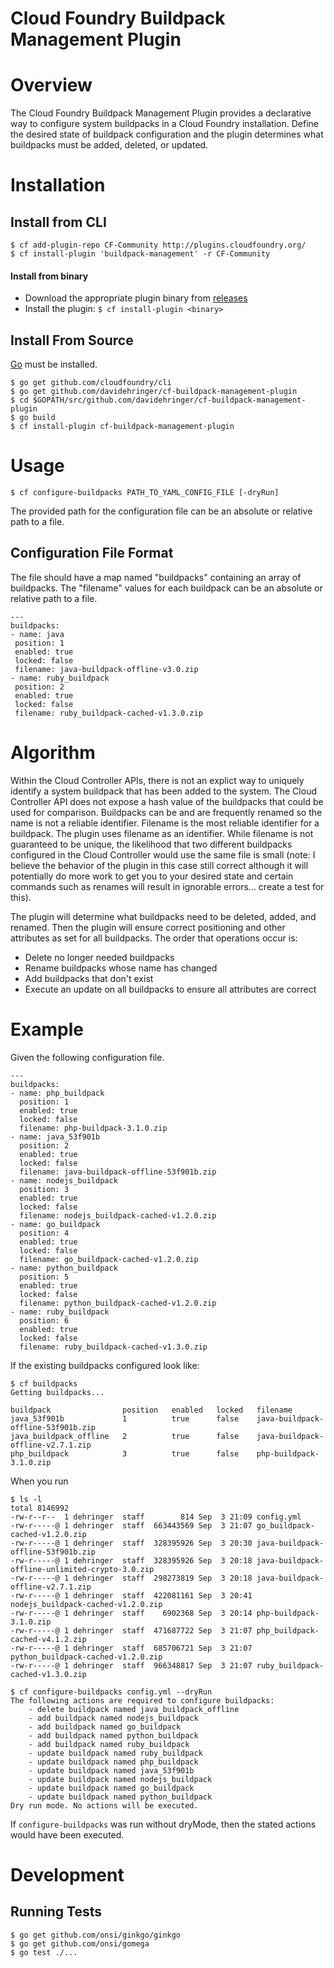 Cloud Foundry Buildpack Management Plugin
==================

# Overview

The Cloud Foundry Buildpack Management Plugin provides a declarative way to configure system buildpacks 
in a Cloud Foundry installation. Define the desired state of buildpack configuration and the plugin
determines what buildpacks must be added, deleted, or updated.

# Installation

## Install from CLI

```
$ cf add-plugin-repo CF-Community http://plugins.cloudfoundry.org/
$ cf install-plugin 'buildpack-management' -r CF-Community
```
#### Install from binary

- Download the appropriate plugin binary from [releases](https://github.com/davidehringer/cf-buildpack-management-plugin/releases)
- Install the plugin: `$ cf install-plugin <binary>`

## Install From Source

[Go](http://golang.org/dl/) must be installed.

```
$ go get github.com/cloudfoundry/cli
$ go get github.com/davidehringer/cf-buildpack-management-plugin
$ cd $GOPATH/src/github.com/davidehringer/cf-buildpack-management-plugin
$ go build
$ cf install-plugin cf-buildpack-management-plugin
```

# Usage

```
$ cf configure-buildpacks PATH_TO_YAML_CONFIG_FILE [-dryRun] 
```

The provided path for the configuration file can be an absolute or relative path to a file.

## Configuration File Format

The file should have a map named "buildpacks" containing an array of buildpacks. The "filename" 
values for each buildpack can be an absolute or relative path to a file.

```
---
buildpacks:
- name: java
 position: 1
 enabled: true
 locked: false
 filename: java-buildpack-offline-v3.0.zip
- name: ruby_buildpack
 position: 2
 enabled: true
 locked: false
 filename: ruby_buildpack-cached-v1.3.0.zip
```

# Algorithm

Within the Cloud Controller APIs, there is not an explict way to uniquely identify a system buildpack that has been
added to the system. The Cloud Controller API does not expose a hash value of the buildpacks that could be used for comparison.
Buildpacks can be and are frequently renamed so the name is not a reliable identifier. Filename is the most reliable identifier
for a buildpack. The plugin uses filename as an identifier. While filename is not guaranteed to be unique, the likelihood that 
two different buildpacks configured in the Cloud Controller would use the same file is small (note: I believe the behavior of the
plugin in this case still correct although it will potentially do more work to get you to your desired state and certain commands such as renames will result in ignorable errors... create a test for this).

The plugin will determine what buildpacks need to be deleted, added, and renamed. Then the plugin will ensure correct positioning and other attributes as set for all buildpacks. The order that operations occur is:
* Delete no longer needed buildpacks
* Rename buildpacks whose name has changed
* Add buildpacks that don't exist
* Execute an update on all buildpacks to ensure all attributes are correct

# Example

Given the following configuration file.

```
---
buildpacks:
- name: php_buildpack
  position: 1
  enabled: true
  locked: false
  filename: php-buildpack-3.1.0.zip
- name: java_53f901b
  position: 2
  enabled: true
  locked: false
  filename: java-buildpack-offline-53f901b.zip
- name: nodejs_buildpack
  position: 3
  enabled: true
  locked: false
  filename: nodejs_buildpack-cached-v1.2.0.zip 
- name: go_buildpack
  position: 4
  enabled: true
  locked: false
  filename: go_buildpack-cached-v1.2.0.zip
- name: python_buildpack
  position: 5
  enabled: true
  locked: false
  filename: python_buildpack-cached-v1.2.0.zip 
- name: ruby_buildpack
  position: 6
  enabled: true
  locked: false
  filename: ruby_buildpack-cached-v1.3.0.zip
```
If the existing buildpacks configured look like:
```
$ cf buildpacks
Getting buildpacks...

buildpack                position   enabled   locked   filename   
java_53f901b             1          true      false    java-buildpack-offline-53f901b.zip   
java_buildpack_offline   2          true      false    java-buildpack-offline-v2.7.1.zip   
php_buildpack            3          true      false    php-buildpack-3.1.0.zip   
```

When you run 
```
$ ls -l
total 8146992
-rw-r--r--  1 dehringer  staff        814 Sep  3 21:09 config.yml
-rw-r-----@ 1 dehringer  staff  663443569 Sep  3 21:07 go_buildpack-cached-v1.2.0.zip
-rw-r-----@ 1 dehringer  staff  328395926 Sep  3 20:30 java-buildpack-offline-53f901b.zip
-rw-r-----@ 1 dehringer  staff  328395926 Sep  3 20:18 java-buildpack-offline-unlimited-crypto-3.0.zip
-rw-r-----@ 1 dehringer  staff  298273819 Sep  3 20:18 java-buildpack-offline-v2.7.1.zip
-rw-r-----@ 1 dehringer  staff  422081161 Sep  3 20:41 nodejs_buildpack-cached-v1.2.0.zip
-rw-r-----@ 1 dehringer  staff    6902368 Sep  3 20:14 php-buildpack-3.1.0.zip
-rw-r-----@ 1 dehringer  staff  471687722 Sep  3 21:07 php_buildpack-cached-v4.1.2.zip
-rw-r-----@ 1 dehringer  staff  685706721 Sep  3 21:07 python_buildpack-cached-v1.2.0.zip
-rw-r-----@ 1 dehringer  staff  966348817 Sep  3 21:07 ruby_buildpack-cached-v1.3.0.zip

$ cf configure-buildpacks config.yml --dryRun
The following actions are required to configure buildpacks:
	- delete buildpack named java_buildpack_offline
	- add buildpack named nodejs_buildpack
	- add buildpack named go_buildpack
	- add buildpack named python_buildpack
	- add buildpack named ruby_buildpack
	- update buildpack named ruby_buildpack
	- update buildpack named php_buildpack
	- update buildpack named java_53f901b
	- update buildpack named nodejs_buildpack
	- update buildpack named go_buildpack
	- update buildpack named python_buildpack
Dry run mode. No actions will be executed.
```
If `configure-buildpacks` was run without dryMode, then the stated actions would have been executed.

# Development

## Running Tests

```
$ go get github.com/onsi/ginkgo/ginkgo
$ go get github.com/onsi/gomega
$ go test ./...
```